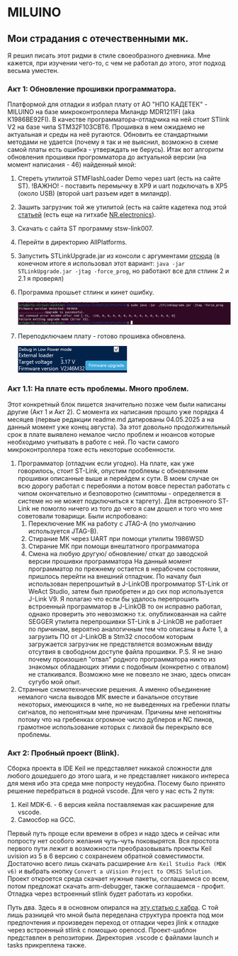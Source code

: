 # MILUINO
## Мои страдания с отечественными мк.
Я решил писать этот ридми в стиле своеобразного дневника. Мне кажется, при изучении чего-то, с чем не работал до этого, этот подход весьма уместен.
### Акт 1: Обновление прошивки программатора.
Платформой для отладки я избрал плату от АО "НПО КАДЕТЕК" - MILUINO на базе микроконтроллера Миландр MDR1211FI (aka К1986ВЕ92FI).
В качестве программатора-отладчика на ней стоит STlink V2 на базе чипа STM32F103CBT6. Прошивка в нем ожидаемо не актуальная и среды на неё ругаются. Обновить ее стандартными методами не удается (почему я так и не выяснил, возможно в схеме самой платы есть ошибка - утверждать не берусь).
Итак вот алгоритм обновления прошивки прогромматора до актуальной версии (на момент написания - 46) найденный мной:
1. Стереть утилитой STMFlashLoader  Demo через uart (есть на сайте ST). !ВАЖНО! - поставить перемычку в XP9 и uart подключать в XP5 (около USB) (второй uart разъем идет в миландр).
2. Зашить загрузчик той же утилитой (есть на сайте кадетека под этой [статьей](https://cadetech.ru/node/30) (есть еще на гитхабе [NR.electronics](https://github.com/nr-electronics/DiY/tree/master/ST-Link%20V2.1%20%2B%20VCP%20%2B%20Mass%20Storage/Stlink-Bootloaders-master)).
3. Скачать с сайта ST программу stsw-link007.
4. Перейти в директорию AllPlatforms.
5. Запустить STLinkUpgrade.jar из консоли с аргументами [отсюда]( https://github.com/blackmagic-debug/blackmagic/blob/main/src/platforms/stlink/README.md) (в конечном итоге я использовал этот вариант: ```java -jar STLinkUpgrade.jar -jtag -force_prog```, но работают все для стлинк 2 и 2.1 я проверял)
6. Программа прошьет стлинк и кинет ошибку.
  
   ![](img/error.jpg)
7. Переподключаем плату - готово прошивка обновлена.

   ![](img/cubeprog_fw_version.png)

### Акт 1.1: На плате есть проблемы. Много проблем.
Этот конкретный блок пишется значительно позже чем были написаны другие (Акт 1 и Акт 2). С момента их написания прошло уже порядка 4 месяцев (первые редакции readme.md датированы 04.05.2025 a на данный момент уже конец августа). За этот довольно продолжительный срок в плате выявлено немалое число проблем и нюансов которые необходимо учитывать в работе с ней. По части самого микроконтроллера тоже есть некоторые особенности.
1. Программатор (отладчик если угодно). На плате, как уже говорилось, стоит ST-Link, опустим проблемы с обновлением прошивки описанные выше и перейдем к сути. В моем случае он всю дорогу работал с перебоями а потом вовсе перестал работать с чипом окончательно и безповоротно (симптомы - определяется в системе но не может подключиться к таргету). Для встроенного ST-Link не помогло ничего из того до чего я сам дошел и того что мне советовали товарищи. Были испробовано:
   1. Переключение МК на работу с JTAG-A (по умолчанию используется JTAG-B).
   2. Стирание МК через UART при помощи утилиты 1986WSD
   3. Стирание МК при помощи внештатного программатора
   4. Смена на любую другую/ обновление/ откат до заводской версии прошивки программатора
  На данный момент программатор по прежнему остается в нерабочем состоянии, пришлось перейти на внешний отладчик. По началу был использован перепрошитый в J-LinkOB прогромматор ST-Link от WeAct Studio, затем был приобретен и до сих пор используется J-Link V9.
Я полагаю что если бы удалось перепрошить встроенный программатор в J-LinkOB то он исправно работал, однако проверить это невозможно т.к. опубликованная на сайте SEGGER утилита перепрошивки ST-Link в J-LinkOB не работает по причинам, вероятно аналогичным тем что описаны в Акте 1, а загрузить ПО от J-LinkOB в Stm32 способом которым загружается загрузчик не предствляется возможным ввиду отсутвия в свободном доступе файла прошивки.
  P.S. Я не знаю почему произошел "отвал" родного программатора никто из знакомых обладающих этими с подобным (конкретно с отвалом) не сталкивался. Возможно мне не повезло не знаю, здесь описан сугубо мой опыт.
2. Странные схемотехнические решения. А именно объединение немалого числа выводов МК вместе и банальное отсутвие некоторых, имеющихся в чипе, но не выведенных на гребенки платы сигналов, по непонятным мне причинам. Причины мне непонятны потому что на гребенках огромное число дублеров и NC пинов, грамотное использование которых с лихвой бы перекрыло все проблемы.
   

### Акт 2: Пробный проект (Blink).
Сборка проекта в IDE Keil не представляет никакой сложности для любого дошедшего до этого шага, и не представляет никакого интереса для меня ибо эта среда мне попросту неудобна. Посему было принято решение перебраться в родной vscode. Для чего у нас есть 2 путя:
1. Keil MDK-6. - 6 версия кейла поставляемая как расширение для vscode.
2. Самосбор на GCC.

Первый путь проще если времени в обрез и надо здесь и сейчас или попросту нет особого желания чуть-чуть поковырятся.
Вся простота первого пути лежит в возможности преобразовывать проекты Keil uvision из 5 в 6 версию с сохранеием обратной совместимости. Достаточно всего лишь скачать расширение ```Arm Keil Studio Pack (MDK v6)``` и выбрать кнопку ```Convert a uVision Project to CMSIS Solution```. Проект откроется среда скачает нужные пакеты, соглашаемся со всем, потом предложат скачать arm-debugger, также соглашаемся - профит. Отладка через встроенный stlink будет работать из коробки.

Путь два. Здесь я в основном опирался на [эту статью с хабра](https://habr.com/ru/articles/788776/?code=4c3cded164ba962ac25673c6004dc7c2&state=oBm2lZB4FiYvIRYNi3WK3ktQ&hl=ru). С той лишь разницей что мной была переделана структура проекта под мои предпочтения и произведен переход от отладки через jlink к отладке через встроенный stlink с помощью openocd. Проект-шаблон представлен в репозитории. Директория .vscode с файлами launch и tasks прикреплена также.
